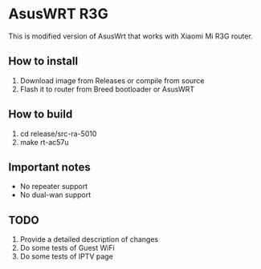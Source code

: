 # AsusWRT R3G
This is modified version of AsusWrt that works with Xiaomi Mi R3G router.

## How to install
1. Download image from Releases or compile from source
2. Flash it to router from Breed bootloader or AsusWRT

## How to build
1. cd release/src-ra-5010
2. make rt-ac57u

## Important notes
- No repeater support
- No dual-wan support

## TODO
1. Provide a detailed description of changes
3. Do some tests of Guest WiFi
2. Do some tests of IPTV page
